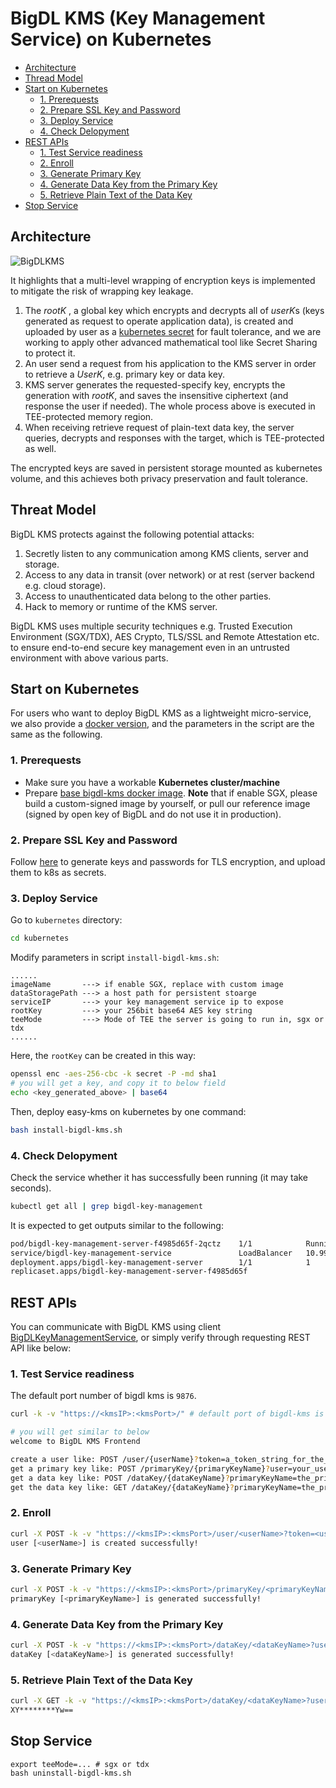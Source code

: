# BigDL KMS (Key Management Service) on Kubernetes

- [Architecture](#architecture)
- [Thread Model](#threat-model)
- [Start on Kubernetes](#start-on-kubernetes)
  - [1. Prerequests](#1-prerequests)
  - [2. Prepare SSL Key and Password](#2-prepare-ssl-key-and-password)
  - [3. Deploy Service](#3-deploy-service)
  - [4. Check Delopyment](#4-check-delopyment)
- [REST APIs](#rest-apis)
  - [1. Test Service readiness](#1-test-service-readiness)
  - [2. Enroll](#2-enroll)
  - [3. Generate Primary Key](#3-generate-primary-key)
  - [4. Generate Data Key from the Primary Key](#4-generate-data-key-from-the-primary-key)
  - [5. Retrieve Plain Text of the Data Key](#5-retrieve-plain-text-of-the-data-key)
- [Stop Service](#stop-service)
    
## Architecture
![BigDLKMS](https://user-images.githubusercontent.com/60865256/229735029-b93f221a-7973-49fa-9474-a216121caf18.png)

It highlights that a multi-level wrapping of encryption keys is implemented to mitigate the risk of wrapping key leakage.

1. The *rootK* , a global key which encrypts and decrypts all of *userK*s (keys generated as request to operate application data), is created and uploaded by user as a [kubernetes secret](https://kubernetes.io/docs/concepts/configuration/secret/) for fault tolerance, and we are working to apply other advanced mathematical tool like Secret Sharing to protect it.
2. An user send a request from his application to the KMS server in order to retrieve a *UserK*, e.g. primary key or data key.
3. KMS server generates the requested-specify key, encrypts the generation with *rootK*, and saves the insensitive ciphertext (and response the user if needed). The whole process above is executed in TEE-protected memory region.
4. When receiving retrieve request of plain-text data key, the server queries, decrypts and responses with the target, which is TEE-protected as well.

The encrypted keys are saved in persistent storage mounted as kubernetes volume, and this achieves both privacy preservation and fault tolerance.

## Threat Model

BigDL KMS protects against the following potential attacks:

1. Secretly listen to any communication among KMS clients, server and storage.
2. Access to any data in transit (over network) or at rest (server backend e.g. cloud storage).
3. Access to unauthenticated data belong to the other parties.
4. Hack to memory or runtime of the KMS server.

BigDL KMS uses multiple security techniques e.g. Trusted Execution Environment (SGX/TDX), AES Crypto, TLS/SSL and Remote Attestation etc. to ensure end-to-end secure key management even in an untrusted environment with above various parts.

## Start on Kubernetes

For users who want to deploy BigDL KMS as a lightweight micro-service, we also provide a [docker version](https://github.com/intel-analytics/BigDL/blob/main/ppml/services/bigdl-kms/docker/run-docker-container.sh), and the parameters in the script are the same as the following.

### 1. Prerequests

- Make sure you have a workable **Kubernetes cluster/machine**
- Prepare [base bigdl-kms docker image](https://github.com/intel-analytics/BigDL/tree/main/ppml/services/easy-kms/docker#1-pullbuild-container-image). **Note** that if enable SGX, please build a custom-signed image by yourself, or pull our reference image (signed by open key of BigDL and do not use it in production).

### 2. Prepare SSL Key and Password

Follow [here](https://github.com/intel-analytics/BigDL/blob/main/ppml/docs/prepare_environment.md#prepare-key-and-password) to generate keys and passwords for TLS encryption, and upload them to k8s as secrets.

### 3. Deploy Service

Go to `kubernetes` directory:

```bash
cd kubernetes
```

Modify parameters in script `install-bigdl-kms.sh`:

```
......
imageName       ---> if enable SGX, replace with custom image
dataStoragePath ---> a host path for persistent stoarge
serviceIP       ---> your key management service ip to expose
rootKey         ---> your 256bit base64 AES key string
teeMode         ---> Mode of TEE the server is going to run in, sgx or tdx
......
```

Here, the `rootKey` can be created in this way:
```bash
openssl enc -aes-256-cbc -k secret -P -md sha1
# you will get a key, and copy it to below field
echo <key_generated_above> | base64
```

Then, deploy easy-kms on kubernetes by one command:

```bash
bash install-bigdl-kms.sh
```

### 4. Check Delopyment

Check the service whether it has successfully been running (it may take seconds).
```bash
kubectl get all | grep bigdl-key-management
```

It is expected to get outputs similar to the following:
```bash
pod/bigdl-key-management-server-f4985d65f-2qctz    1/1            Running
service/bigdl-key-management-service               LoadBalancer   10.99.15.77     <serviceIP>    9875:31157/TCP
deployment.apps/bigdl-key-management-server        1/1            1               1
replicaset.apps/bigdl-key-management-server-f4985d65f
```

## REST APIs

You can communicate with BigDL KMS using client [BigDLKeyManagementService](https://github.com/intel-analytics/BigDL/blob/main/scala/ppml/src/main/scala/com/intel/analytics/bigdl/ppml/kms/client/BigDLKeyManagementService.scala), or simply verify through requesting REST API like below:

### 1. Test Service readiness

The default port number of bigdl kms is `9876`.

```bash
curl -k -v "https://<kmsIP>:<kmsPort>/" # default port of bigdl-kms is 9876 and can be configured in bigdl-kms.yaml

# you will get similar to below
welcome to BigDL KMS Frontend

create a user like: POST /user/{userName}?token=a_token_string_for_the_user
get a primary key like: POST /primaryKey/{primaryKeyName}?user=your_username&&token=your_token
get a data key like: POST /dataKey/{dataKeyName}?primaryKeyName=the_primary_key_name&&user=your_username&&token=your_token
get the data key like: GET /dataKey/{dataKeyName}?primaryKeyName=the_primary_key_name&&user=your_username&&token=your_token1
```

### 2. Enroll

```bash
curl -X POST -k -v "https://<kmsIP>:<kmsPort>/user/<userName>?token=<userToken>"
user [<userName>] is created successfully!
```

### 3. Generate Primary Key

```bash
curl -X POST -k -v "https://<kmsIP>:<kmsPort>/primaryKey/<primaryKeyName>?user=<userName>&&token=<userToken>"
primaryKey [<primaryKeyName>] is generated successfully!
```

### 4. Generate Data Key from the Primary Key

```bash
curl -X POST -k -v "https://<kmsIP>:<kmsPort>/dataKey/<dataKeyName>?user=<userName>&&token=<userToken>&&primaryKeyName=<primaryKeyName>"
dataKey [<dataKeyName>] is generated successfully!
```

### 5. Retrieve Plain Text of the Data Key

```bash
curl -X GET -k -v "https://<kmsIP>:<kmsPort>/dataKey/<dataKeyName>?user=<userName>&&token=<userToken>&&primaryKeyName=<primaryKeyName>"
XY********Yw==
```

## Stop Service
```
export teeMode=... # sgx or tdx
bash uninstall-bigdl-kms.sh
```

